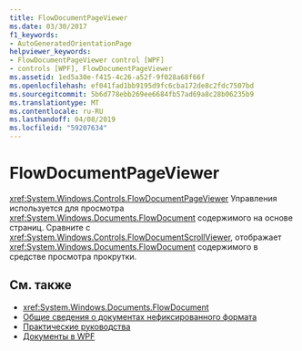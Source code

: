 ```yaml
---
title: FlowDocumentPageViewer
ms.date: 03/30/2017
f1_keywords:
- AutoGeneratedOrientationPage
helpviewer_keywords:
- FlowDocumentPageViewer control [WPF]
- controls [WPF], FlowDocumentPageViewer
ms.assetid: 1ed5a30e-f415-4c26-a52f-9f028a68f66f
ms.openlocfilehash: ef041fad1bb9195d9fc6cba172de8c2fdc7507bd
ms.sourcegitcommit: 5b6d778ebb269ee6684fb57ad69a8c28b06235b9
ms.translationtype: MT
ms.contentlocale: ru-RU
ms.lasthandoff: 04/08/2019
ms.locfileid: "59207634"
---
```

# <a name="flowdocumentpageviewer"></a>FlowDocumentPageViewer
<xref:System.Windows.Controls.FlowDocumentPageViewer> Управления используется для просмотра <xref:System.Windows.Documents.FlowDocument> содержимого на основе страниц. Сравните с <xref:System.Windows.Controls.FlowDocumentScrollViewer>, отображает <xref:System.Windows.Documents.FlowDocument> содержимого в средстве просмотра прокрутки.  
  
## <a name="see-also"></a>См. также

- <xref:System.Windows.Documents.FlowDocument>
- [Общие сведения о документах нефиксированного формата](../advanced/flow-document-overview.md)
- [Практические руководства](../advanced/flow-content-elements-how-to-topics.md)
- [Документы в WPF](../advanced/documents-in-wpf.md)
